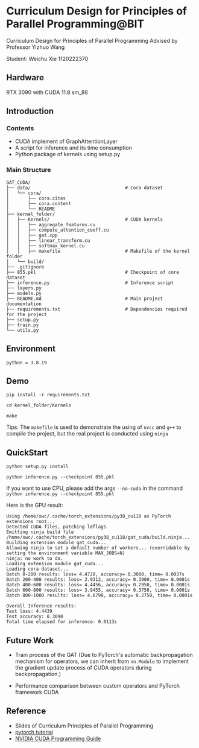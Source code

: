 # Curriculum Design for Principles of Parallel Programming@BIT

Curriculum Design for Principles of Parallel Programming Advised by Professor Yizhuo Wang

Student: Weichu Xie 1120222370

## Hardware
RTX 3090 with CUDA 11.8 sm_86

## Introduction

### Contents

- CUDA implement of GraphAttentionLayer
- A script for inference and its time consumption
- Python package of kernels using setup.py

### Main Structure

```
GAT_CUDA/
├── data/                                   # Cora dataset
│   └── cora/
│       ├── cora.cites
│       ├── cora.content
│       └── README
├── kernel_folder/					
│   ├── Kernels/                            # CUDA kernels
│   │   ├── aggregate_features.cu
│   │   ├── compute_attention_coeff.cu
│   │   ├── gat.cpp
│   │   ├── linear_transform.cu
│   │   ├── softmax_kernel.cu
│   │   ├── makefile                        # Makefile of the kernel folder
│   └── build/
├── .gitignore
├── 855.pkl                                 # Checkpoint of core dataset
├── inference.py                            # Inference script
├── layers.py
├── models.py
├── README.md                               # Main project documentation
├── requirements.txt                        # Dependencies required for the project
├── setup.py
├── train.py
└── utils.py
```



## Environment

```
python = 3.8.19
```



## Demo

```
pip install -r requirements.txt

cd kernel_folder/Kernels

make
```

Tips: The `makefile` is used to demonstrate the using of `nvcc` and `g++` to compile the project, but the real project is conducted using `ninja`



## QuickStart

```
python setup.py install

python inference.py --checkpoint 855.pkl
```

If you want to use CPU, please add the args `--no-cuda` in the command `python inference.py --checkpoint 855.pkl`

Here is the GPU result: 

```
Using /home/xwc/.cache/torch_extensions/py38_cu118 as PyTorch extensions root...
Detected CUDA files, patching ldflags
Emitting ninja build file /home/xwc/.cache/torch_extensions/py38_cu118/gat_cuda/build.ninja...
Building extension module gat_cuda...
Allowing ninja to set a default number of workers... (overridable by setting the environment variable MAX_JOBS=N)
ninja: no work to do.
Loading extension module gat_cuda...
Loading cora dataset...
Batch 0-200 results: loss= 4.4720, accuracy= 0.3000, time= 0.0037s
Batch 200-400 results: loss= 3.9312, accuracy= 0.3900, time= 0.0001s
Batch 400-600 results: loss= 4.4456, accuracy= 0.2950, time= 0.0001s
Batch 600-800 results: loss= 3.9455, accuracy= 0.3750, time= 0.0001s
Batch 800-1000 results: loss= 4.6790, accuracy= 0.2750, time= 0.0001s

Overall Inference results:
Test loss: 4.4439
Test accuracy: 0.3090
Total time elapsed for inference: 0.0113s
```



## Future Work

- Train process of the GAT (Due to PyTorch's automatic backpropagation mechanism for operators, we can inherit from `nn.Module` to implement the gradient update process of CUDA operators during backpropagation.)

- Performance comparison between custom operators and PyTorch framework CUDA



## Reference

- Slides of Curriculum Principles of Parallel Programming
- [pytorch tutorial](https://pytorch-cn.readthedocs.io/zh/latest/)
- [NVIDIA CUDA Programming Guide](https://www.nvidia.cn/docs/IO/51635/NVIDIA_CUDA_Programming_Guide_1.1_chs.pdf)